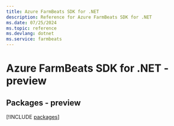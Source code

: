 ```yaml
---
title: Azure FarmBeats SDK for .NET
description: Reference for Azure FarmBeats SDK for .NET
ms.date: 07/25/2024
ms.topic: reference
ms.devlang: dotnet
ms.service: farmbeats
---
```

# Azure FarmBeats SDK for .NET - preview
## Packages - preview
[!INCLUDE [packages](farmbeats-index.md)]